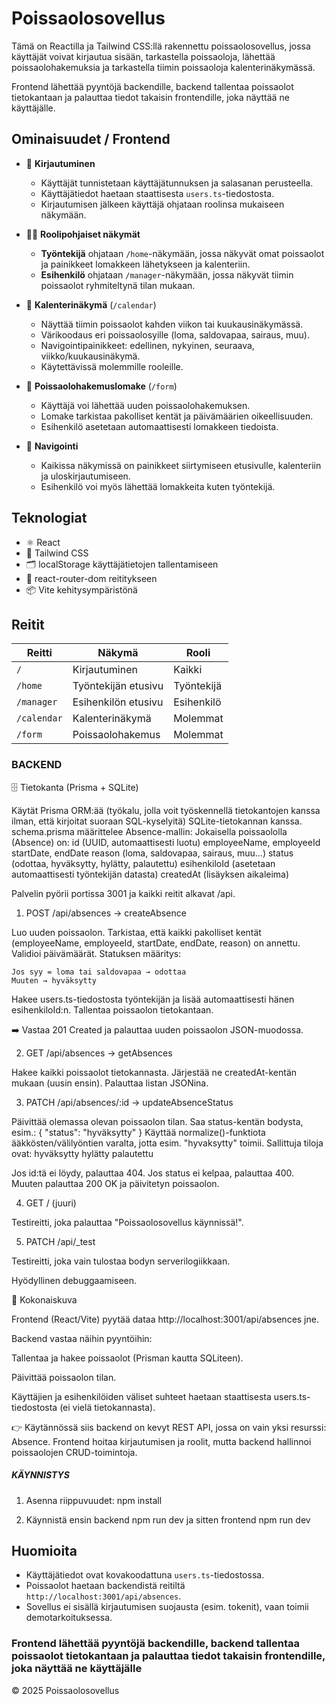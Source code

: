 
# Poissaolosovellus

Tämä on Reactilla ja Tailwind CSS:llä rakennettu poissaolosovellus, jossa käyttäjät voivat kirjautua sisään, tarkastella poissaoloja, lähettää poissaolohakemuksia ja tarkastella tiimin poissaoloja kalenterinäkymässä.

Frontend lähettää pyyntöjä backendille, backend tallentaa poissaolot tietokantaan ja palauttaa tiedot takaisin frontendille, joka näyttää ne käyttäjälle.

## Ominaisuudet / Frontend

- 🔐 **Kirjautuminen**
  - Käyttäjät tunnistetaan käyttäjätunnuksen ja salasanan perusteella.
  - Käyttäjätiedot haetaan staattisesta `users.ts`-tiedostosta.
  - Kirjautumisen jälkeen käyttäjä ohjataan roolinsa mukaiseen näkymään.

- 🧑‍💼 **Roolipohjaiset näkymät**
  - **Työntekijä** ohjataan `/home`-näkymään, jossa näkyvät omat poissaolot ja painikkeet lomakkeen lähetykseen ja kalenteriin.
  - **Esihenkilö** ohjataan `/manager`-näkymään, jossa näkyvät tiimin poissaolot ryhmiteltynä tilan mukaan.

- 📅 **Kalenterinäkymä** (`/calendar`)
  - Näyttää tiimin poissaolot kahden viikon tai kuukausinäkymässä.
  - Värikoodaus eri poissaolosyille (loma, saldovapaa, sairaus, muu).
  - Navigointipainikkeet: edellinen, nykyinen, seuraava, viikko/kuukausinäkymä.
  - Käytettävissä molemmille rooleille.

- 📝 **Poissaolohakemuslomake** (`/form`)
  - Käyttäjä voi lähettää uuden poissaolohakemuksen.
  - Lomake tarkistaa pakolliset kentät ja päivämäärien oikeellisuuden.
  - Esihenkilö asetetaan automaattisesti lomakkeen tiedoista.

- 🔄 **Navigointi**
  - Kaikissa näkymissä on painikkeet siirtymiseen etusivulle, kalenteriin ja uloskirjautumiseen.
  - Esihenkilö voi myös lähettää lomakkeita kuten työntekijä.

## Teknologiat

- ⚛️ React
- 💨 Tailwind CSS
- 🗂️ localStorage käyttäjätietojen tallentamiseen
- 🧭 react-router-dom reititykseen
- 📦 Vite kehitysympäristönä

## Reitit

| Reitti       | Näkymä               | Rooli         |
|--------------|----------------------|---------------|
| `/`          | Kirjautuminen        | Kaikki        |
| `/home`      | Työntekijän etusivu  | Työntekijä    |
| `/manager`   | Esihenkilön etusivu  | Esihenkilö    |
| `/calendar`  | Kalenterinäkymä      | Molemmat      |
| `/form`      | Poissaolohakemus     | Molemmat      |



### BACKEND

🗄️ Tietokanta (Prisma + SQLite)

Käytät Prisma ORM:ää (työkalu, jolla voit työskennellä tietokantojen kanssa ilman, että kirjoitat suoraan SQL-kyselyitä) SQLite-tietokannan kanssa.
schema.prisma määrittelee Absence-mallin:
Jokaisella poissaololla (Absence) on:
    id (UUID, automaattisesti luotu)
    employeeName, employeeId
    startDate, endDate
    reason (loma, saldovapaa, sairaus, muu…)
    status (odottaa, hyväksytty, hylätty, palautettu)
    esihenkiloId (asetetaan automaattisesti työntekijän datasta)
    createdAt (lisäyksen aikaleima)



Palvelin pyörii portissa 3001 ja kaikki reitit alkavat /api.

1. POST /api/absences → createAbsence

Luo uuden poissaolon.
Tarkistaa, että kaikki pakolliset kentät (employeeName, employeeId, startDate, endDate, reason) on annettu.
Validioi päivämäärät.
Statuksen määritys:

    Jos syy = loma tai saldovapaa → odottaa
    Muuten → hyväksytty

Hakee users.ts-tiedostosta työntekijän ja lisää automaattisesti hänen esihenkiloId:n.
Tallentaa poissaolon tietokantaan.

➡️ Vastaa 201 Created ja palauttaa uuden poissaolon JSON-muodossa.

2. GET /api/absences → getAbsences

Hakee kaikki poissaolot tietokannasta.
Järjestää ne createdAt-kentän mukaan (uusin ensin).
Palauttaa listan JSONina.

3. PATCH /api/absences/:id → updateAbsenceStatus

Päivittää olemassa olevan poissaolon tilan.
Saa status-kentän bodysta, esim.:
{ "status": "hyväksytty" }
Käyttää normalize()-funktiota ääkkösten/välilyöntien varalta, jotta esim. "hyvaksytty" toimii.
Sallittuja tiloja ovat:
    hyväksytty
    hylätty
    palautettu

Jos id:tä ei löydy, palauttaa 404.
Jos status ei kelpaa, palauttaa 400.
Muuten palauttaa 200 OK ja päivitetyn poissaolon.

4. GET / (juuri)

Testireitti, joka palauttaa "Poissaolosovellus käynnissä!".

5. PATCH /api/_test

Testireitti, joka vain tulostaa bodyn serverilogiikkaan.

Hyödyllinen debuggaamiseen.

🧭 Kokonaiskuva

Frontend (React/Vite) pyytää dataa http://localhost:3001/api/absences jne.

Backend vastaa näihin pyyntöihin:

Tallentaa ja hakee poissaolot (Prisman kautta SQLiteen).

Päivittää poissaolon tilan.

Käyttäjien ja esihenkilöiden väliset suhteet haetaan staattisesta users.ts-tiedostosta (ei vielä tietokannasta).

👉 Käytännössä siis backend on kevyt REST API, jossa on vain yksi resurssi: Absence.
Frontend hoitaa kirjautumisen ja roolit, mutta backend hallinnoi poissaolojen CRUD-toimintoja.

##### KÄYNNISTYS

1. Asenna riippuvuudet: npm install

2. Käynnistä ensin backend npm run dev ja sitten frontend npm run dev
  

## Huomioita

- Käyttäjätiedot ovat kovakoodattuna `users.ts`-tiedostossa.
- Poissaolot haetaan backendistä reitiltä `http://localhost:3001/api/absences`.
- Sovellus ei sisällä kirjautumisen suojausta (esim. tokenit), vaan toimii demotarkoituksessa.

### Frontend lähettää pyyntöjä backendille, backend tallentaa poissaolot tietokantaan ja palauttaa tiedot takaisin frontendille, joka näyttää ne käyttäjälle

© 2025 Poissaolosovellus
